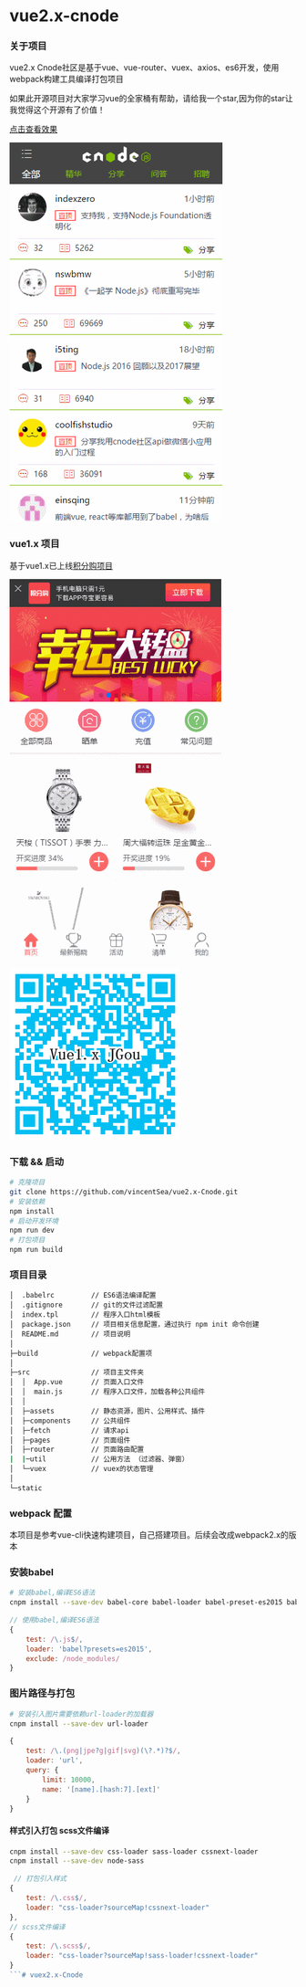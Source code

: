 # vue2.x-cnode

### 关于项目

vue2.x Cnode社区是基于vue、vue-router、vuex、axios、es6开发，使用webpack构建工具编译打包项目

如果此开源项目对大家学习vue的全家桶有帮助，请给我一个star,因为你的star让我觉得这个开源有了价值！

[点击查看效果](https://dodov.github.io/vueCnode/index.html#/)

![效果动态图](screenshot/cnode.gif)

### vue1.x 项目
基于vue1.x已上线[积分购项目](http://m.51jfgou.com/jgouINF/weixin/index.html#!/)

![效果动态图](screenshot/jgou.gif)

![扫一扫二维码查看效果](screenshot/jgou.png)

### 下载 && 启动
```bash
# 克隆项目
git clone https://github.com/vincentSea/vue2.x-Cnode.git
# 安装依赖
npm install
# 启动开发环境
npm run dev
# 打包项目
npm run build
```

### 项目目录
```bash
│  .babelrc         // ES6语法编译配置
│  .gitignore       // git的文件过滤配置
│  index.tpl        // 程序入口html模板
│  package.json     // 项目相关信息配置，通过执行 npm init 命令创建
│  README.md        // 项目说明
│  
├─build             // webpack配置项
│       
├─src               // 项目主文件夹  
│  │  App.vue       // 页面入口文件
│  │  main.js       // 程序入口文件，加载各种公共组件
│  │  
│  ├─assets         // 静态资源，图片、公用样式、插件
│  ├─components     // 公共组件
│  ├─fetch          // 请求api
│  ├─pages          // 页面组件
│  ├─router         // 页面路由配置
|  |─util           // 公用方法 （过滤器、弹窗）
│  └─vuex           // vuex的状态管理
│              
└─static   
```


### webpack 配置
本项目是参考vue-cli快速构建项目，自己搭建项目。后续会改成webpack2.x的版本

### 安装babel
```bash
# 安装babel,编译ES6语法
cnpm install --save-dev babel-core babel-loader babel-preset-es2015 babel-plugin-transform-runtime  babel-preset-stage-2

```
```javascript
// 使用babel,编译ES6语法
{
    test: /\.js$/,
    loader: 'babel?presets=es2015',
    exclude: /node_modules/
}
```


### 图片路径与打包
```bash
# 安装引入图片需要依赖url-loader的加载器
cnpm install --save-dev url-loader
```
```javascript
{
    test: /\.(png|jpe?g|gif|svg)(\?.*)?$/,
    loader: 'url',
    query: {
        limit: 10000,
        name: '[name].[hash:7].[ext]'
    }
}
```

#### 样式引入打包 scss文件编译
```bash
cnpm install --save-dev css-loader sass-loader cssnext-loader
cnpm install --save-dev node-sass
```

```javascript
 // 打包引入样式
{
    test: /\.css$/,
    loader: "css-loader?sourceMap!cssnext-loader"
},
// scss文件编译 
{
    test: /\.scss$/,
    loader: "css-loader?sourceMap!sass-loader!cssnext-loader"
}
```# vuex2.x-Cnode
